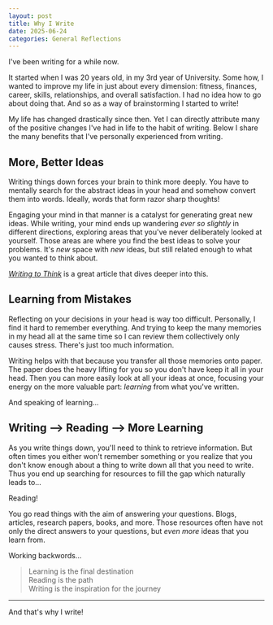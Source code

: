 ```yaml
---
layout: post
title: Why I Write
date: 2025-06-24
categories: General Reflections
---
```

I've been writing for a while now.

It started when I was 20 years old, in my 3rd year of University. Some how, I wanted to improve my life in just about every dimension: fitness, finances, career, skills, relationships, and overall satisfaction. I had no idea how to go about doing that. And so as a way of brainstorming I started to write!

My life has changed drastically since then. Yet I can directly attribute many of the positive changes I've had in life to the habit of writing. Below I share the many benefits that I've personally experienced from writing.

## More, Better Ideas
Writing things down forces your brain to think more deeply. You have to mentally search for the abstract ideas in your head and somehow convert them into words. Ideally, words that form razor sharp thoughts!

Engaging your mind in that manner is a catalyst for generating great new ideas. While writing, your mind ends up wandering _ever so slightly_ in different directions, exploring areas that you've never deliberately looked at yourself. Those areas are where you find the best ideas to solve your problems. It's _new_ space with _new_ ideas, but still related enough to what you wanted to think about.

_[Writing to Think](https://fs.blog/writing-to-think/)_ is a great article that dives deeper into this. 

## Learning from Mistakes

Reflecting on your decisions in your head is way too difficult. Personally, I find it hard to remember everything. And trying to keep the many memories in my head all at the same time so I can review them collectively only causes stress. There's just too much information.

Writing helps with that because you  transfer all those memories onto paper. The paper does the heavy lifting for you so you don't have keep it all in your head. Then you can more easily look at all your ideas at once, focusing your energy on the more valuable part: _learning_ from what you've written. 

And speaking of learning...

## Writing --> Reading --> More Learning

As you write things down, you'll need to think to retrieve information. But often times you either won't remember something or you realize that you don't know enough about a thing to write down all that you need to write. Thus you end up searching for resources to fill the gap which naturally leads to...

Reading!

You go read things with the aim of answering your questions. Blogs, articles, research papers, books, and more. Those resources often have not only the direct answers to your questions, but _even more_ ideas that you learn from. 

Working backwords... 

>Learning is the final destination\
>Reading is the path\
>Writing is the inspiration for the journey

---

And that's why I write!

